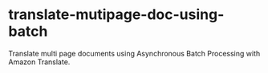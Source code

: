 # translate-mutipage-doc-using-batch
Translate multi page documents using Asynchronous Batch Processing with Amazon Translate.

